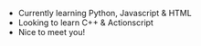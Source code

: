 - Currently learning Python, Javascript & HTML
- Looking to learn C++ & Actionscript
- Nice to meet you!
